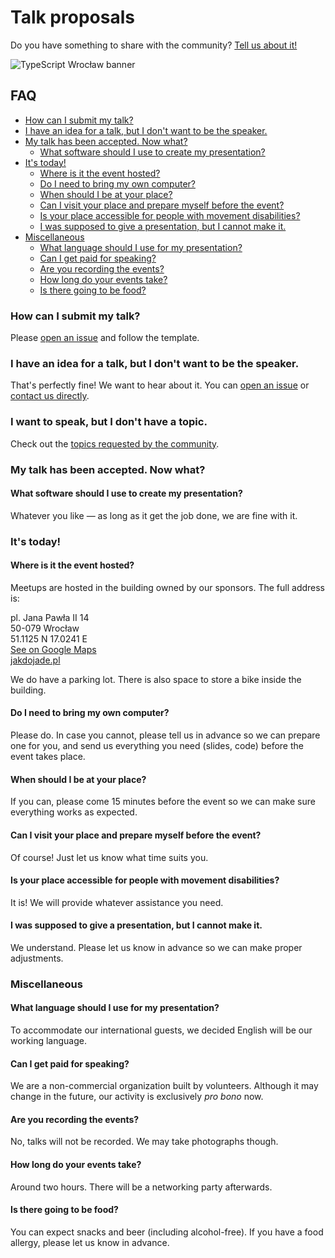 # Talk proposals

Do you have something to share with the community? [Tell us about it!](https://github.com/WrocTypeScript/talks/issues/new/choose)

<img src="https://secure.meetupstatic.com/photos/event/d/8/3/c/highres_477715356.jpeg" alt="TypeScript Wrocław banner">

## FAQ

<!-- TOC depthFrom:3 depthTo:4 -->

- [How can I submit my talk?](#how-can-i-submit-my-talk)
- [I have an idea for a talk, but I don't want to be the speaker.](#i-have-an-idea-for-a-talk-but-i-dont-want-to-be-the-speaker)
- [My talk has been accepted. Now what?](#my-talk-has-been-accepted-now-what)
  - [What software should I use to create my presentation?](#what-software-should-i-use-to-create-my-presentation)
- [It's today!](#its-today)
  - [Where is it the event hosted?](#where-is-it-the-event-hosted)
  - [Do I need to bring my own computer?](#do-i-need-to-bring-my-own-computer)
  - [When should I be at your place?](#when-should-i-be-at-your-place)
  - [Can I visit your place and prepare myself before the event?](#can-i-visit-your-place-and-prepare-myself-before-the-event)
  - [Is your place accessible for people with movement disabilities?](#is-your-place-accessible-for-people-with-movement-disabilities)
  - [I was supposed to give a presentation, but I cannot make it.](#i-was-supposed-to-give-a-presentation-but-i-cannot-make-it)
- [Miscellaneous](#miscellaneous)
  - [What language should I use for my presentation?](#what-language-should-i-use-for-my-presentation)
  - [Can I get paid for speaking?](#can-i-get-paid-for-speaking)
  - [Are you recording the events?](#are-you-recording-the-events)
  - [How long do your events take?](#how-long-do-your-events-take)
  - [Is there going to be food?](#is-there-going-to-be-food)

<!-- /TOC -->

### How can I submit my talk?

Please [open an issue](https://github.com/WrocTypeScript/talks/issues/new/choose) and follow the template.

### I have an idea for a talk, but I don't want to be the speaker.

That's perfectly fine! We want to hear about it. You can
[open an issue](https://github.com/WrocTypeScript/talks/issues/new/choose)
or [contact us directly](mailto:hello@typescript.community?subject=Idea%20for%20a%20talk).

### I want to speak, but I don't have a topic.

Check out the [topics requested by the community](https://github.com/WrocTypeScript/talks/labels/Up%20for%20grabs).

### My talk has been accepted. Now what?

#### What software should I use to create my presentation?

Whatever you like — as long as it get the job done, we are fine with it.

### It's today!

#### Where is it the event hosted?

Meetups are hosted in the building owned by our sponsors. The full address is:

pl. Jana Pawła II 14  
50-079 Wrocław  
51.1125 N 17.0241 E  
[See on Google Maps](https://www.google.com/maps/dir//plac+Jana+Paw%C5%82a+II+14,+50-079+Wroc%C5%82aw,+Polska/@51.1116577,17.0199383,17z/data=!4m9!4m8!1m0!1m5!1m1!1s0x470fc20a38996577:0xdbfd0b444e0630dc!2m2!1d17.022127!2d51.1116544!3e0)  
[jakdojade.pl](https://jakdojade.pl/wroclaw/trasa/?tn=Plac%20Jana%20Paw%C5%82a%20II%2014)

We do have a parking lot. There is also space to store a bike inside the building.

#### Do I need to bring my own computer?

Please do. In case you cannot, please tell us in advance so we can prepare one for you, and send us
everything you need (slides, code) before the event takes place.

#### When should I be at your place?

If you can, please come 15 minutes before the event so we can make sure everything works as
expected.

#### Can I visit your place and prepare myself before the event?

Of course! Just let us know what time suits you.

#### Is your place accessible for people with movement disabilities?

It is! We will provide whatever assistance you need.

#### I was supposed to give a presentation, but I cannot make it.

We understand. Please let us know in advance so we can make proper adjustments.

### Miscellaneous

#### What language should I use for my presentation?

To accommodate our international guests, we decided English will be our working language.

#### Can I get paid for speaking?

We are a non-commercial organization built by volunteers. Although it may change in the future, our
activity is exclusively _pro bono_ now.

#### Are you recording the events?

No, talks will not be recorded. We may take photographs though.

#### How long do your events take?

Around two hours. There will be a networking party afterwards.

#### Is there going to be food?

You can expect snacks and beer (including alcohol-free). If you have a food allergy, please let us
know in advance.

